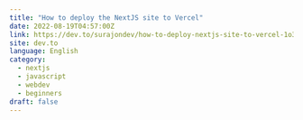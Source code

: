 ```yaml
---
title: "How to deploy the NextJS site to Vercel"
date: 2022-08-19T04:57:00Z
link: https://dev.to/surajondev/how-to-deploy-nextjs-site-to-vercel-1o37?utm_medium=RSS&utm_source=news.12bit.vn
site: dev.to
language: English
category:
  - nextjs
  - javascript
  - webdev
  - beginners
draft: false
---
```

